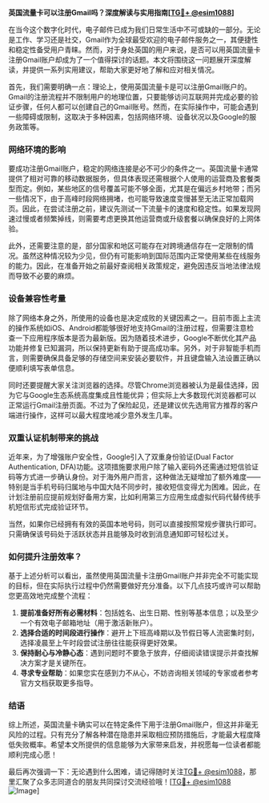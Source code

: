 **英国流量卡可以注册Gmail吗？深度解读与实用指南[[TG💪+ @esim1088](https://t.me/s/esim1088)]**

在当今这个数字化时代，电子邮件已成为我们日常生活中不可或缺的一部分。无论是工作、学习还是社交，Gmail作为全球最受欢迎的电子邮件服务之一，其便捷性和稳定性备受用户青睐。然而，对于身处英国的用户来说，是否可以用英国流量卡注册Gmail账户却成为了一个值得探讨的话题。本文将围绕这一问题展开深度解读，并提供一系列实用建议，帮助大家更好地了解和应对相关情况。

首先，我们需要明确一点：理论上，使用英国流量卡是可以注册Gmail账户的。Gmail的注册流程并不限制用户的地理位置，只要能够访问互联网并完成必要的验证步骤，任何人都可以创建自己的Gmail账号。然而，在实际操作中，可能会遇到一些障碍或限制，这取决于多种因素，包括网络环境、设备状况以及Google的服务政策等。

### **网络环境的影响**

要成功注册Gmail账户，稳定的网络连接是必不可少的条件之一。英国流量卡通常提供了相对可靠的移动数据服务，但具体表现还需根据个人使用的运营商及套餐类型而定。例如，某些地区的信号覆盖可能不够全面，尤其是在偏远乡村地带；而另一些情况下，由于高峰时段网络拥堵，也可能导致速度变慢甚至无法正常加载网页。因此，在尝试注册之前，建议先测试一下流量卡的速度和稳定性。如果发现网速过慢或者频繁掉线，则需要考虑更换其他运营商或升级套餐以确保良好的上网体验。

此外，还需要注意的是，部分国家和地区可能存在对跨境通信存在一定限制的情况。虽然这种情况较为少见，但仍有可能影响到国际范围内正常使用某些在线服务的能力。因此，在准备开始之前最好查阅相关政策规定，避免因违反当地法律法规而导致不必要的麻烦。

### **设备兼容性考量**

除了网络本身之外，所使用的设备也是决定成败的关键因素之一。目前市面上主流的操作系统如iOS、Android都能够很好地支持Gmail的注册过程，但需要注意检查一下应用程序版本是否为最新版。因为随着技术进步，Google不断优化其产品功能并修复已知漏洞，所以保持更新有助于提高成功率。另外，对于非智能手机而言，则需要确保具备足够的存储空间来安装必要软件，并且键盘输入法设置正确以便顺利填写表单信息。

同时还要提醒大家关注浏览器的选择。尽管Chrome浏览器被认为是最佳选择，因为它与Google生态系统高度集成且性能优异；但实际上大多数现代浏览器都可以正常运行Gmail注册页面。不过为了保险起见，还是建议优先选用官方推荐的客户端进行操作，这样可以最大程度地减少意外发生几率。

### **双重认证机制带来的挑战**

近年来，为了增强账户安全性，Google引入了双重身份验证(Dual Factor Authentication, DFA)功能。这项措施要求用户除了输入密码外还需通过短信验证码等方式进一步确认身份。对于海外用户而言，这种做法无疑增加了额外难度——特别是当手机号码归属地与中国大陆不同步时，接收短信变得尤为困难。因此，在计划注册前应提前规划好备用方案，比如利用第三方应用生成虚拟代码代替传统手机短信形式完成验证环节。

当然，如果你已经拥有有效的英国本地号码，则可以直接按照常规步骤执行即可。只需确保该号码处于活跃状态并且能够及时收到消息通知即可轻松过关。

### **如何提升注册效率？**

基于上述分析可以看出，虽然使用英国流量卡注册Gmail账户并非完全不可能实现的目标，但在实际执行过程中仍然需要做好充分准备。以下几点技巧或许可以帮助您更高效地完成整个流程：

1. **提前准备好所有必需材料**：包括姓名、出生日期、性别等基本信息；以及至少一个有效电子邮箱地址（用于激活新账户）。
2. **选择合适的时间段进行操作**：避开上下班高峰期以及节假日等人流密集时刻，选择凌晨至上午时段尝试注册往往能获得更好效果。
3. **保持耐心与冷静心态**：遇到问题时不要急于放弃，仔细阅读错误提示并查找解决方案才是关键所在。
4. **寻求专业帮助**：如果您实在感到力不从心，不妨咨询相关领域的专家或者参考官方文档获取更多指导。

### **结语**

综上所述，英国流量卡确实可以在特定条件下用于注册Gmail账户，但这并非毫无风险的过程。只有充分了解各种潜在隐患并采取相应预防措施后，才能最大程度降低失败概率。希望本文所提供的信息能够为大家带来启发，并祝愿每一位读者都能顺利完成心愿！

最后再次强调一下：无论遇到什么困难，请记得随时关注[TG💪+ @esim1088](https://t.me/s/esim1088)，那里汇聚了众多志同道合的朋友共同探讨交流经验哦！[[TG💪+ @esim1088](https://t.me/s/esim1088) ![Image](https://i.postimg.cc/4NQfJmqS/Snipaste-2025-05-13-00-14-12.png)]